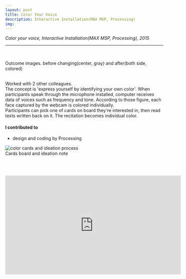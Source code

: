 ```yaml
---
layout: post
title: Color Your Voice
description: Interactive Installation(MAX MSP, Processing)
img:
---
```


<i>Color your voice, Interactive Installation(MAX MSP, Processing), 2015</i>

***

<br/>
<div class="img_row">
	<img class="col one" src="{{ site.baseurl }}/img/71.jpg" alt="" title="colored"/>
	<img class="col one" src="{{ site.baseurl }}/img/75.jpg" alt="" title="uncolored"/>
	<img class="col one" src="{{ site.baseurl }}/img/72.jpg" alt="" title="colored"/>
</div>
<div class="col three caption">
	Outcome images. before changing(center, gray) and after(both side, colored)
</div>
<br/>

Worked with 2 other colleagues.<br/>
The concept is 'express yourself by identifying your own color'. When participants speak through the microphone installed, computer receives data of voices such as frequency and tone. According to those figure, each face captured by the webcam is colored individually.
<br/>
Participants can pick one of cards on board they're interested in, then read texts written back on it. The recitation becomes individual color.
<br/>

#### I contributed to
<ul>
	<li>design and coding by Processing</li>
</ul>


<img class="col three" src="/img/74.jpg" alt="color cards and ideation process" title="color cards and ideation note"/>

<div class="col three caption">
	Cards board and ideation note
</div>

<br/><br/>

<p align="middle">
<iframe width="560" height="315" src="https://www.youtube.com/embed/mUlZvgio3wE" frameborder="0" allowfullscreen></iframe>
</p>

<br/><br/><br/>
